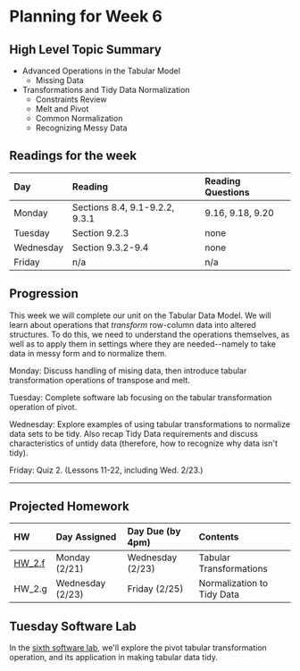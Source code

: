 # Planning for Week 6

## High Level Topic Summary

  - Advanced Operations in the Tabular Model
      - Missing Data
  - Transformations and Tidy Data Normalization
      - Constraints Review
      - Melt and Pivot
      - Common Normalization
      - Recognizing Messy Data

## Readings for the week

Day        | Reading      | Reading Questions
:--------- |:-------------|:----------------------------------
Monday     | Sections 8.4, 9.1-9.2.2, 9.3.1 | 9.16, 9.18, 9.20
Tuesday    | Section 9.2.3 | none
Wednesday  | Section 9.3.2-9.4  | none
Friday     | n/a | n/a

## Progression

This week we will complete our unit on the Tabular Data Model.  We will learn about operations that *transform* row-column data into altered structures.  To do this, we need to understand the operations themselves, as well as to apply them in settings where they are needed--namely to take data in messy form and to normalize them.

Monday: Discuss handling of mising data, then introduce tabular transformation operations of transpose and melt.

Tuesday: Complete software lab focusing on the tabular transformation operation of pivot.

Wednesday: Explore examples of using tabular transformations to normalize data sets to be tidy.  Also recap Tidy Data requirements and discuss characteristics of untidy data (therefore, how to recognize why data isn't tidy).

Friday: Quiz 2.  (Lessons 11-22, including Wed. 2/23.)

---

## Projected Homework

HW | Day Assigned  | Day Due (by 4pm) | Contents
:--|:--------|:--------|:------------
[HW_2.f](../hw/HW_2.f/README.md) | Monday (2/21) | Wednesday (2/23) | Tabular Transformations
HW_2.g | Wednesday (2/23) | Friday (2/25) | Normalization to Tidy Data

## Tuesday Software Lab

In the [sixth software lab](../sw_lab/lab_06/swlab_06.md), we'll explore the pivot tabular transformation operation, and its application in making tabular data tidy.
